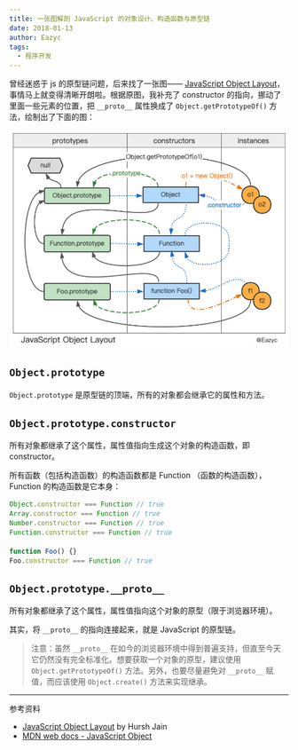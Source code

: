 ```yaml
---
title: 一张图解剖 JavaScript 的对象设计、构造函数与原型链
date: 2018-01-13
author: Eazyc
tags:
  - 程序开发
---
```

曾经迷惑于 js 的原型链问题，后来找了一张图—— [JavaScript Object Layout](http://www.mollypages.org/tutorials/js.mp)，事情马上就变得清晰开朗啦。根据原图，我补充了 constructor 的指向，挪动了里面一些元素的位置，把 `__proto__` 属性换成了 `Object.getPrototypeOf()` 方法，绘制出了下面的图：

![js-object-layout](./js-object-layout.wps.jpg)

## `Object.prototype`

`Object.prototype` 是原型链的顶端，所有的对象都会继承它的属性和方法。

## `Object.prototype.constructor`

所有对象都继承了这个属性，属性值指向生成这个对象的构造函数，即 constructor。

所有函数（包括构造函数）的构造函数都是 Function （函数的构造函数），Function 的构造函数是它本身：

```js
Object.constructor === Function // true
Array.constructor === Function // true
Number.constructor === Function // true
Function.constructor === Function // true

function Foo() {}
Foo.constructor === Function // true
```

## `Object.prototype.__proto__`

所有对象都继承了这个属性，属性值指向这个对象的原型（限于浏览器环境）。

其实，将 `__proto__` 的指向连接起来，就是 JavaScript 的原型链。

> 注意：虽然 `__proto__` 在如今的浏览器环境中得到普遍支持，但直至今天它仍然没有完全标准化。想要获取一个对象的原型，建议使用 `Object.getPrototypeOf()` 方法。另外，也要尽量避免对 `__proto__` 赋值，而应该使用 `Object.create()` 方法来实现继承。

---

参考资料

- [JavaScript Object Layout](http://www.mollypages.org/tutorials/js.mp) by Hursh Jain
- [MDN web docs - JavaScript Object](https://developer.mozilla.org/en-US/docs/Web/JavaScript/Reference/Global_Objects/Object)
